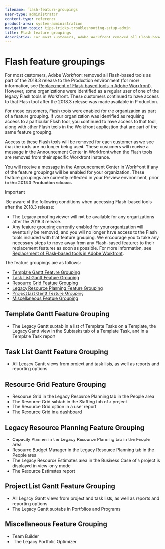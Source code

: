 ```yaml
---
filename: flash-feature-groupings
user-type: administrator
content-type: reference
product-area: system-administration
navigation-topic: tips-tricks-troubleshooting-setup-admin
title: Flash feature groupings
description: For most customers, Adobe Workfront removed all Flash-based tools as part of the 2018.3 release to the Production environment (for more information, see Replacement of Flash-based tools in Adobe Workfront). However, some organizations were identified as a regular user of one of the legacy Flash tools in Workfront. These customers continued to have access to that Flash tool after the 2018.3 release was made available in Production.
---
```


# Flash feature groupings

For most customers, Adobe Workfront removed all Flash-based tools as part of the 2018.3 release to the Production environment (for more information, see [Replacement of Flash-based tools in Adobe Workfront](../../product-announcements/announcements/replace-flash-tools.md)). However, some organizations&nbsp;were identified as a regular user of one of the legacy Flash tools in Workfront. These customers continued to have access to that Flash tool after the 2018.3 release was made available in Production.

For those customers, Flash tools were enabled for the organization as part of a feature grouping. If your organization was identified as requiring access to a particular Flash tool, you continued to have access to that tool, along with other Flash tools in the Workfront application that are part of the same feature grouping.

Access to these Flash tools will be removed for each customer as we see that the tools are no longer being used. These customers will receive a message in the Announcement Center in Workfront when the Flash tools are removed from their specific Workfront instance.

You will receive a message in the Announcement Center in Workfront if any of the feature groupings will be enabled for your organization. These feature&nbsp;groupings are currently reflected in your Preview environment, prior to the 2018.3 Production release.

>[!IMPORTANT]
>
>&nbsp;Be aware of the following conditions when accessing Flash-based tools after the 2018.3 release:
>
>* The Legacy proofing viewer will not be available for any organizations after the 2018.3 release.
>* Any feature grouping currently enabled for your organization&nbsp;will eventually be removed, and you will no longer have access to the Flash tools included with that feature grouping. We encourage you to take any necessary steps to move away from any Flash-based features to their replacement features as soon as possible. For more information, see&nbsp; [Replacement of Flash-based tools in Adobe Workfront](../../product-announcements/announcements/replace-flash-tools.md).&nbsp;
>

The feature groupings are as follows:

* [Template Gantt Feature Grouping](#template-toggle) 
* [Task List Gantt Feature Grouping](#task-list-toggle) 
* [Resource Grid Feature Grouping](#resource-grid-toggle) 
* [Legacy Resource Planning Feature Grouping](#legacy-resource-planning-toggle) 
* [Project List Gantt Feature Grouping](#project-list-toggle) 
* [Miscellaneous Feature Grouping](#miscellaneous-toggle)

## Template Gantt Feature Grouping

* The Legacy Gantt subtab in a list of Template Tasks on a Template, the Legacy Gantt view in the Subtasks tab of a Template Task, and in a Template Task report

## Task List Gantt Feature Grouping

* All Legacy Gantt views from project and task lists, as well as reports and reporting options

## Resource Grid Feature Grouping

* Resource Grid in the Legacy Resource Planning tab in the People area&nbsp;
* The Resource Grid subtab in the Staffing tab of a project
* The Resource Grid option in a user report
* The Resource Grid in a dashboard

## Legacy Resource Planning Feature Grouping

* Capacity Planner in the Legacy Resource Planning tab in the People area&nbsp;
* Resource Budget Manager in the Legacy Resource Planning tab in the People area
* The Legacy Resource Estimates area in the Business Case of a project is displayed in view-only mode
* The Resource Estimates report

## Project List Gantt Feature Grouping

* All Legacy Gantt views from project and task lists, as well as reports and reporting options
* The Legacy Gantt subtabs in Portfolios and Programs

## Miscellaneous Feature Grouping

* Team Builder
* &nbsp;The Legacy Portfolio Optimizer

